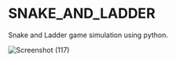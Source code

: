 # SNAKE_AND_LADDER

Snake and Ladder game simulation using python.

![Screenshot (117)](https://user-images.githubusercontent.com/54910043/116826933-32392180-abb4-11eb-8e95-024903737794.png)
